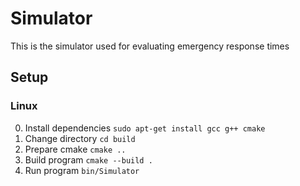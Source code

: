 # Simulator
This is the simulator used for evaluating emergency response times

## Setup
### Linux
0. Install dependencies `sudo apt-get install gcc g++ cmake`
1. Change directory `cd build`
2. Prepare cmake `cmake ..`
3. Build program `cmake --build .`
4. Run program `bin/Simulator`
